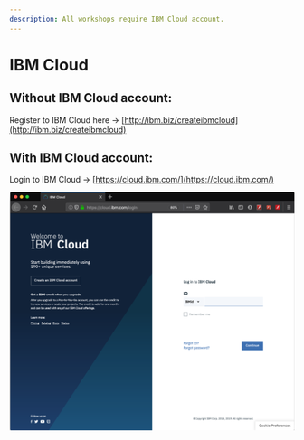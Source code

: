 ```yaml
---
description: All workshops require IBM Cloud account.
---
```


# IBM Cloud

## Without IBM Cloud account:

Register to IBM Cloud here -&gt; [http://ibm.biz/createibmcloud](http://ibm.biz/createibmcloud)

## With IBM Cloud account:

Login to IBM Cloud -&gt; [https://cloud.ibm.com/](https://cloud.ibm.com/)

![](../.gitbook/assets/image%20%287%29.png)

